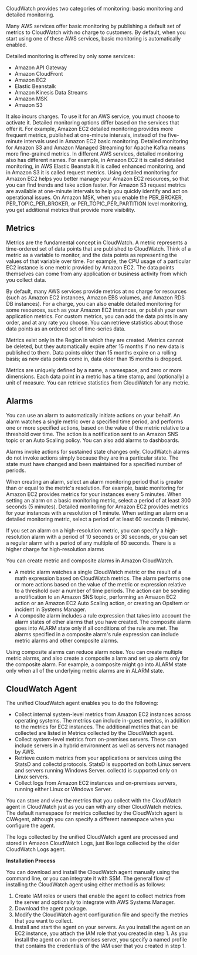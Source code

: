 


CloudWatch provides two categories of monitoring: basic monitoring and detailed monitoring.

Many AWS services offer basic monitoring by publishing a default set of metrics to CloudWatch with no charge to customers.
By default, when you start using one of these AWS services, basic monitoring is automatically enabled. 

Detailed monitoring is offered by only some services:
* Amazon API Gateway
* Amazon CloudFront
* Amazon EC2
* Elastic Beanstalk
* Amazon Kinesis Data Streams
* Amazon MSK
* Amazon S3

It also incurs charges. To use it for an AWS service, you must choose to activate it. 
Detailed monitoring options differ based on the services that offer it. For example, Amazon EC2 detailed monitoring 
provides more frequent metrics, published at one-minute intervals, instead of the five-minute intervals used in 
Amazon EC2 basic monitoring. Detailed monitoring for Amazon S3 and Amazon Managed Streaming for Apache Kafka means more
fine-grained metrics. In different AWS services, detailed monitoring also has different names. For example, in Amazon EC2 it is called
detailed monitoring, in AWS Elastic Beanstalk it is called enhanced monitoring, and in Amazon S3 it is called request metrics.
Using detailed monitoring for Amazon EC2 helps you better manage your Amazon EC2 resources, so that you can find 
trends and take action faster. For Amazon S3 request metrics are available at one-minute intervals to help you 
quickly identify and act on operational issues. On Amazon MSK, when you enable the PER_BROKER, PER_TOPIC_PER_BROKER, 
or PER_TOPIC_PER_PARTITION level monitoring, you get additional metrics that provide more visibility.


## Metrics

Metrics are the fundamental concept in CloudWatch. A metric represents a time-ordered set of data points that are 
published to CloudWatch. Think of a metric as a variable to monitor, and the data points as representing the values of 
that variable over time. For example, the CPU usage of a particular EC2 instance is one metric provided by Amazon EC2.
The data points themselves can come from any application or business activity from which you collect data.

By default, many AWS services provide metrics at no charge for resources (such as Amazon EC2 instances, Amazon EBS volumes,
and Amazon RDS DB instances). For a charge, you can also enable detailed monitoring for some resources, such as your 
Amazon EC2 instances, or publish your own application metrics. For custom metrics, you can add the data points in any 
order, and at any rate you choose. You can retrieve statistics about those data points as an ordered set of time-series data.

Metrics exist only in the Region in which they are created. Metrics cannot be deleted, but they automatically expire 
after 15 months if no new data is published to them. Data points older than 15 months expire on a rolling basis; as 
new data points come in, data older than 15 months is dropped.

Metrics are uniquely defined by a name, a namespace, and zero or more dimensions. Each data point in a metric has a time
stamp, and (optionally) a unit of measure. You can retrieve statistics from CloudWatch for any metric.

## Alarms 

You can use an alarm to automatically initiate actions on your behalf. An alarm watches a single metric over a specified
time period, and performs one or more specified actions, based on the value of the metric relative to a threshold over time.
The action is a notification sent to an Amazon SNS topic or an Auto Scaling policy. You can also add alarms to dashboards.

Alarms invoke actions for sustained state changes only. CloudWatch alarms do not invoke actions simply because they are 
in a particular state. The state must have changed and been maintained for a specified number of periods.

When creating an alarm, select an alarm monitoring period that is greater than or equal to the metric's 
resolution. For example, basic monitoring for Amazon EC2 provides metrics for your instances every 5 minutes. When setting 
an alarm on a basic monitoring metric, select a period of at least 300 seconds (5 minutes). Detailed monitoring for 
Amazon EC2 provides metrics for your instances with a resolution of 1 minute. When setting an alarm on a detailed monitoring metric, 
select a period of at least 60 seconds (1 minute).

If you set an alarm on a high-resolution metric, you can specify a high-resolution alarm with a period of 10 seconds 
or 30 seconds, or you can set a regular alarm with a period of any multiple of 60 seconds. There is a higher charge for 
high-resolution alarms

You can create metric and composite alarms in Amazon CloudWatch.

* A metric alarm watches a single CloudWatch metric or the result of a math expression based on CloudWatch metrics. 
  The alarm performs one or more actions based on the value of the metric or expression relative to a threshold over a 
  number of time periods. The action can be sending a notification to an Amazon SNS topic, performing an Amazon EC2 action 
  or an Amazon EC2 Auto Scaling action, or creating an OpsItem or incident in Systems Manager.
* A composite alarm includes a rule expression that takes into account the alarm states of other alarms that you have 
  created. The composite alarm goes into ALARM state only if all conditions of the rule are met. The alarms specified in a 
  composite alarm's rule expression can include metric alarms and other composite alarms.

Using composite alarms can reduce alarm noise. You can create multiple metric alarms, and also create a composite a
larm and set up alerts only for the composite alarm. For example, a composite might go into ALARM state only when all 
of the underlying metric alarms are in ALARM state.


## CloudWatch Agent

The unified CloudWatch agent enables you to do the following:

* Collect internal system-level metrics from Amazon EC2 instances across operating systems. The metrics can include 
  in-guest metrics, in addition to the metrics for EC2 instances. The additional metrics that can be collected are 
  listed in Metrics collected by the CloudWatch agent.
* Collect system-level metrics from on-premises servers. These can include servers in a hybrid environment as well as 
  servers not managed by AWS.
* Retrieve custom metrics from your applications or services using the StatsD and collectd protocols. StatsD is 
  supported on both Linux servers and servers running Windows Server. collectd is supported only on Linux servers.
* Collect logs from Amazon EC2 instances and on-premises servers, running either Linux or Windows Server.

You can store and view the metrics that you collect with the CloudWatch agent in CloudWatch just as you can with any other
CloudWatch metrics. The default namespace for metrics collected by the CloudWatch agent is CWAgent, although you can 
specify a different namespace when you configure the agent.

The logs collected by the unified CloudWatch agent are processed and stored in Amazon CloudWatch Logs, just like logs
collected by the older CloudWatch Logs agent.

**Installation Process**

You can download and install the CloudWatch agent manually using the command line, or you can integrate it with SSM. 
The general flow of installing the CloudWatch agent using either method is as follows:

1. Create IAM roles or users that enable the agent to collect metrics from the server and optionally to integrate with 
   AWS Systems Manager.
2. Download the agent package.
3. Modify the CloudWatch agent configuration file and specify the metrics that you want to collect.
4. Install and start the agent on your servers. As you install the agent on an EC2 instance, you attach the IAM role 
   that you created in step 1. As you install the agent on an on-premises server, you specify a named profile that 
   contains the credentials of the IAM user that you created in step 1.